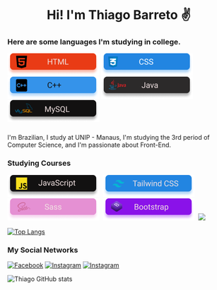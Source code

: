 <h1 align="center">Hi! I'm Thiago Barreto ✌️</h1>

### Here are some languages ​​I'm studying in college.

![JS](svg/HTML.png)
![JS](svg/CSS.png)
![JS](svg/c++.png)
![JS](svg/Java.png)
![JS](svg/MySQL.png)

###

<p>I'm Brazilian, I study at UNIP - Manaus, I'm studying the 3rd period of Computer Science, and I'm passionate about Front-End.</p>

### Studying Courses

![JavaScript](svg/JavaScript.png)&nbsp;
![Sass](svg/Tailwind%20CSS.png)&nbsp;
![Bootstrap](svg/Sass.png)&nbsp;
![Bootstrap](svg/Bootstrap.png)&nbsp;
<img src="svg/foto.svg">

[![Top Langs](https://github-readme-stats.vercel.app/api/top-langs/?username=Thiago-Barreto-R&layout=compact)](https://github.com/anuraghazra/github-readme-stats)

### My Social Networks

[![Facebook](https://img.shields.io/badge/Facebook-1877F2?style=for-the-badge&logo=facebook&logoColor=white)](https://mobile.facebook.com/profile.php)
[![Instagram](https://img.shields.io/badge/Instagram-E4405F?style=for-the-badge&logo=instagram&logoColor=white)](https://www.instagram.com/dev_thiago.rx/)
[![Instagram](https://img.shields.io/badge/LinkedIn-0077B5?style=for-the-badge&logo=linkedin&logoColor=white)](https://www.linkedin.com/in/thiago-barreto-rodrigues/)


![Thiago GitHub stats](https://github-readme-stats.vercel.app/api?username=Thiago-Barreto-R&show_icons=true&theme=radical)
